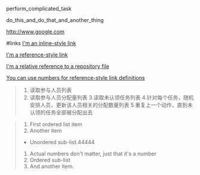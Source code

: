 perform_complicated_task

do_this_and_do_that_and_another_thing

http://www.google.com




#links
[I'm an inline-style link](https://www.google.com)

[I'm a reference-style link][Arbitrary case-insensitive reference text]

[I'm a relative reference to a repository file](../aa)

[You can use numbers for reference-style link definitions][1]



[arbitrary case-insensitive reference text]: https://www.mozilla.org

[1]: http://slashdot.org

[link text itself]: http://www.reddit.com


> 1. 读取参与人员列表 
> 2. 读取参与人员分配量列表 
> 3.读取未认领任务列表
> 4.针对每个任务，随机安排人员，更新该人员相关的分配数量列表 5.重复上一个动作，直到未认领的任务全部被分配出去

> 1. First ordered list item
> 2. Another item
> * Unordered sub-list.44444
> 1. Actual numbers don't matter, just that it's a number
> 1. Ordered sub-list
> 4. And another item.
